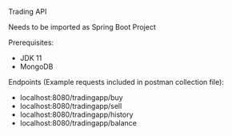 Trading API

Needs to be imported as Spring Boot Project

Prerequisites:
- JDK 11
- MongoDB

Endpoints (Example requests included in postman collection file):
- localhost:8080/tradingapp/buy
- localhost:8080/tradingapp/sell
- localhost:8080/tradingapp/history
- localhost:8080/tradingapp/balance
